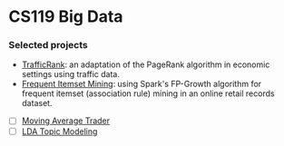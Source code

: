 # CS119 Big Data 

### Selected projects 
- [TrafficRank](https://github.com/ileisus/big-data/tree/main/TrafficRank): an adaptation of the PageRank algorithm in economic settings using traffic data. 
- [Frequent Itemset Mining](https://github.com/ileisus/Big-Data/tree/main/association-rule-mining-algo): using Spark's FP-Growth algorithm for frequent itemset (association rule) mining in an online retail records dataset. 
- [ ] [Moving Average Trader]()
- [ ] [LDA Topic Modeling]()
